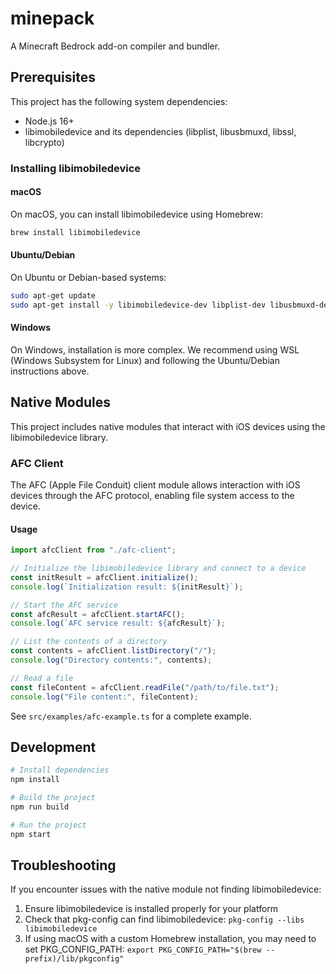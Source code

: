 # minepack

A Minecraft Bedrock add-on compiler and bundler.

## Prerequisites

This project has the following system dependencies:

- Node.js 16+
- libimobiledevice and its dependencies (libplist, libusbmuxd, libssl, libcrypto)

### Installing libimobiledevice

#### macOS

On macOS, you can install libimobiledevice using Homebrew:

```bash
brew install libimobiledevice
```

#### Ubuntu/Debian

On Ubuntu or Debian-based systems:

```bash
sudo apt-get update
sudo apt-get install -y libimobiledevice-dev libplist-dev libusbmuxd-dev libssl-dev
```

#### Windows

On Windows, installation is more complex. We recommend using WSL (Windows Subsystem for Linux) and following the Ubuntu/Debian instructions above.

## Native Modules

This project includes native modules that interact with iOS devices using the libimobiledevice library.

### AFC Client

The AFC (Apple File Conduit) client module allows interaction with iOS devices through the AFC protocol, enabling file system access to the device.

#### Usage

```typescript
import afcClient from "./afc-client";

// Initialize the libimobiledevice library and connect to a device
const initResult = afcClient.initialize();
console.log(`Initialization result: ${initResult}`);

// Start the AFC service
const afcResult = afcClient.startAFC();
console.log(`AFC service result: ${afcResult}`);

// List the contents of a directory
const contents = afcClient.listDirectory("/");
console.log("Directory contents:", contents);

// Read a file
const fileContent = afcClient.readFile("/path/to/file.txt");
console.log("File content:", fileContent);
```

See `src/examples/afc-example.ts` for a complete example.

## Development

```bash
# Install dependencies
npm install

# Build the project
npm run build

# Run the project
npm start
```

## Troubleshooting

If you encounter issues with the native module not finding libimobiledevice:

1. Ensure libimobiledevice is installed properly for your platform
2. Check that pkg-config can find libimobiledevice: `pkg-config --libs libimobiledevice`
3. If using macOS with a custom Homebrew installation, you may need to set PKG_CONFIG_PATH: `export PKG_CONFIG_PATH="$(brew --prefix)/lib/pkgconfig"`
